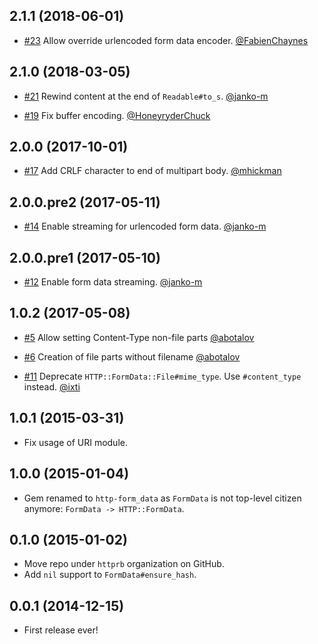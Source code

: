 ## 2.1.1 (2018-06-01)

* [#23](https://github.com/httprb/form_data/pull/23)
  Allow override urlencoded form data encoder.
  [@FabienChaynes][]


## 2.1.0 (2018-03-05)

* [#21](https://github.com/httprb/form_data/pull/21)
  Rewind content at the end of `Readable#to_s`.
  [@janko-m][]

* [#19](https://github.com/httprb/form_data/pull/19)
  Fix buffer encoding.
  [@HoneyryderChuck][]


## 2.0.0 (2017-10-01)

* [#17](https://github.com/httprb/form_data/pull/17)
  Add CRLF character to end of multipart body.
  [@mhickman][]


## 2.0.0.pre2 (2017-05-11)

* [#14](https://github.com/httprb/form_data/pull/14)
  Enable streaming for urlencoded form data.
  [@janko-m][]


## 2.0.0.pre1 (2017-05-10)

* [#12](https://github.com/httprb/form_data.rb/pull/12)
  Enable form data streaming.
  [@janko-m][]


## 1.0.2 (2017-05-08)

* [#5](https://github.com/httprb/form_data.rb/issues/5)
  Allow setting Content-Type non-file parts
  [@abotalov][]

* [#6](https://github.com/httprb/form_data.rb/issues/6)
  Creation of file parts without filename
  [@abotalov][]

* [#11](https://github.com/httprb/form_data.rb/pull/11)
  Deprecate `HTTP::FormData::File#mime_type`. Use `#content_type` instead.
  [@ixti][]


## 1.0.1 (2015-03-31)

* Fix usage of URI module.


## 1.0.0 (2015-01-04)

* Gem renamed to `http-form_data` as `FormData` is not top-level citizen
  anymore: `FormData -> HTTP::FormData`.


## 0.1.0 (2015-01-02)

* Move repo under `httprb` organization on GitHub.
* Add `nil` support to `FormData#ensure_hash`.


## 0.0.1 (2014-12-15)

* First release ever!

[@ixti]: https://github.com/ixti
[@abotalov]: https://github.com/abotalov
[@janko-m]: https://github.com/janko-m
[@mhickman]: https://github.com/mhickman
[@HoneyryderChuck]: https://github.com/HoneyryderChuck
[@FabienChaynes]: https://github.com/FabienChaynes
